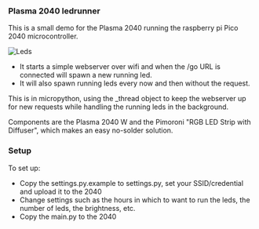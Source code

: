 ### Plasma 2040 ledrunner
This is a small demo for the Plasma 2040 running the raspberry pi Pico 2040 microcontroller.

![Leds](demo.gif) 

- It starts a simple webserver over wifi and when the <ip>/go URL is connected will spawn a new running led. 
- It will also spawn running leds every now and then without the request.

This is in micropython, using the _thread object to keep the webserver up for new requests while handling the running leds in the background.

Components are the Plasma 2040 W and the Pimoroni "RGB LED Strip with Diffuser", which makes an easy no-solder solution. 

### Setup
To set up: 
- Copy the settings.py.example to settings.py, set your SSID/credential and upload it to the 2040
- Change settings such as the hours in which to want to run the leds, the number of leds, the brightness, etc.
- Copy the main.py to the 2040
